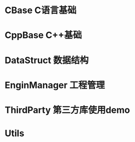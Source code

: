 # CBase C语言基础
# CppBase C++基础
# DataStruct 数据结构
# EnginManager 工程管理
# ThirdParty 第三方库使用demo
# Utils 